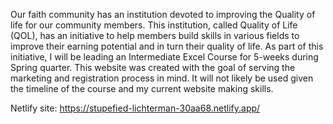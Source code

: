 Our faith community has an institution devoted to improving the Quality of life for our community members.
This institution, called Quality of Life (QOL), has an initiative to help members build skills in various fields to improve their earning potential and in turn their quality of life.
As part of this initiative, I will be leading an Intermediate Excel Course for 5-weeks during Spring quarter.
This website was created with the goal of serving the marketing and registration process in mind.
It will not likely be used given the timeline of the course and my current website making skills.

Netlify site: https://stupefied-lichterman-30aa68.netlify.app/